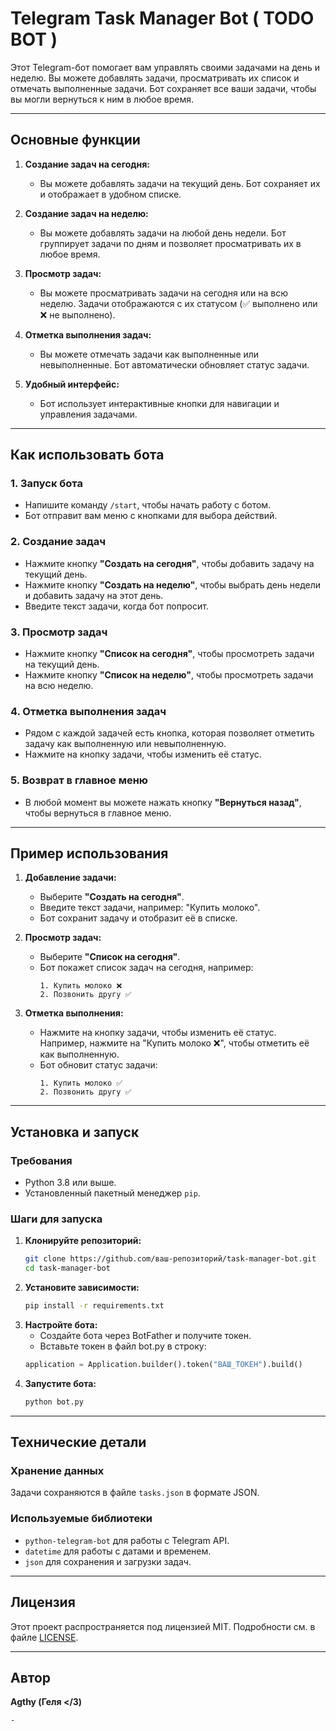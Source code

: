 # Telegram Task Manager Bot ( TODO BOT )

Этот Telegram-бот помогает вам управлять своими задачами на день и неделю. Вы можете добавлять задачи, просматривать их список и отмечать выполненные задачи. Бот сохраняет все ваши задачи, чтобы вы могли вернуться к ним в любое время.

---

## Основные функции

1. **Создание задач на сегодня:**
   - Вы можете добавлять задачи на текущий день. Бот сохраняет их и отображает в удобном списке.

2. **Создание задач на неделю:**
   - Вы можете добавлять задачи на любой день недели. Бот группирует задачи по дням и позволяет просматривать их в любое время.

3. **Просмотр задач:**
   - Вы можете просматривать задачи на сегодня или на всю неделю. Задачи отображаются с их статусом (✅ выполнено или ❌ не выполнено).

4. **Отметка выполнения задач:**
   - Вы можете отмечать задачи как выполненные или невыполненные. Бот автоматически обновляет статус задачи.

5. **Удобный интерфейс:**
   - Бот использует интерактивные кнопки для навигации и управления задачами.

---

## Как использовать бота

### 1. Запуск бота
- Напишите команду `/start`, чтобы начать работу с ботом.
- Бот отправит вам меню с кнопками для выбора действий.

### 2. Создание задач
- Нажмите кнопку **"Создать на сегодня"**, чтобы добавить задачу на текущий день.
- Нажмите кнопку **"Создать на неделю"**, чтобы выбрать день недели и добавить задачу на этот день.
- Введите текст задачи, когда бот попросит.

### 3. Просмотр задач
- Нажмите кнопку **"Список на сегодня"**, чтобы просмотреть задачи на текущий день.
- Нажмите кнопку **"Список на неделю"**, чтобы просмотреть задачи на всю неделю.

### 4. Отметка выполнения задач
- Рядом с каждой задачей есть кнопка, которая позволяет отметить задачу как выполненную или невыполненную.
- Нажмите на кнопку задачи, чтобы изменить её статус.

### 5. Возврат в главное меню
- В любой момент вы можете нажать кнопку **"Вернуться назад"**, чтобы вернуться в главное меню.

---

## Пример использования

1. **Добавление задачи:**
   - Выберите **"Создать на сегодня"**.
   - Введите текст задачи, например: "Купить молоко".
   - Бот сохранит задачу и отобразит её в списке.

2. **Просмотр задач:**
   - Выберите **"Список на сегодня"**.
   - Бот покажет список задач на сегодня, например:
     ```
     1. Купить молоко ❌
     2. Позвонить другу ✅
     ```

3. **Отметка выполнения:**
   - Нажмите на кнопку задачи, чтобы изменить её статус. Например, нажмите на "Купить молоко ❌", чтобы отметить её как выполненную.
   - Бот обновит статус задачи:
     ```
     1. Купить молоко ✅
     2. Позвонить другу ✅
     ```

---

## Установка и запуск

### Требования
- Python 3.8 или выше.
- Установленный пакетный менеджер `pip`.

### Шаги для запуска

1. **Клонируйте репозиторий:**
   ```bash
   git clone https://github.com/ваш-репозиторий/task-manager-bot.git
   cd task-manager-bot

2. **Установите зависимости:**
   ```bash
   pip install -r requirements.txt
   
3. **Настройте бота:**
   - Создайте бота через BotFather и получите токен.
   - Вставьте токен в файл bot.py в строку:
   ```python
   application = Application.builder().token("ВАШ_ТОКЕН").build()
   
4. **Запустите бота:**
   ```bash
   python bot.py

---

## Технические детали

### Хранение данных
Задачи сохраняются в файле `tasks.json` в формате JSON.

### Используемые библиотеки
- `python-telegram-bot` для работы с Telegram API.
- `datetime` для работы с датами и временем.
- `json` для сохранения и загрузки задач.

---

## Лицензия
Этот проект распространяется под лицензией MIT. Подробности см. в файле [LICENSE](LICENSE).

---

## Автор
**Agthy (Геля </3)**  

    - 
